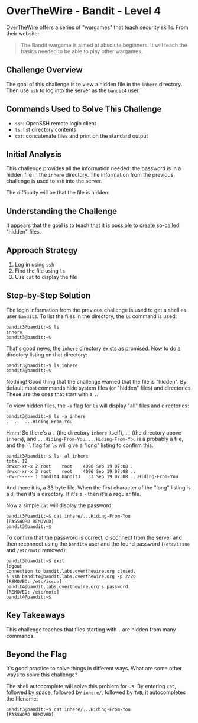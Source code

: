 # OverTheWire - Bandit - Level 4

[OverTheWire](https://overthewire.org) offers a series of "wargames" that teach
security skills. From their website:

> The Bandit wargame is aimed at absolute beginners. It will teach the basics
> needed to be able to play other wargames.

## Challenge Overview

The goal of this challenge is to view a hidden file in the `inhere` directory.
Then use `ssh` to log into the server as the `bandit4` user.

## Commands Used to Solve This Challenge

- `ssh`: OpenSSH remote login client
- `ls`: list directory contents
- `cat`: concatenate files and print on the standard output

## Initial Analysis

This challenge provides all the information needed: the password is in a hidden
file in the `inhere` directory. The information from the previous challenge is
used to `ssh` into the server.

The difficulty will be that the file is hidden.

## Understanding the Challenge

It appears that the goal is to teach that it is possible to create so-called
"hidden" files.

## Approach Strategy

1. Log in using `ssh`
1. Find the file using `ls`
1. Use `cat` to display the file

## Step-by-Step Solution

The login information from the previous challenge is used to get a shell as user
`bandit3`. To list the files in the directory, the `ls` command is used:

```
bandit3@bandit:~$ ls
inhere
bandit3@bandit:~$
```

That's good news, the `inhere` directory exists as promised. Now to do a
directory listing on that directory:

```
bandit3@bandit:~$ ls inhere
bandit3@bandit:~$
```

Nothing! Good thing that the challenge warned that the file is "hidden". By
default most commands hide system files (or "hidden" files) and directories.
These are the ones that start with a `.`.

To view hidden files, the `-a` flag for `ls` will display "all" files and
directories:

```
bandit3@bandit:~$ ls -a inhere
.  ..  ...Hiding-From-You
```

Hmm! So there's a `.` (the directory `inhere` itself), `..` (the directory above
`inhere`), and `...Hiding-From-You`. `...Hiding-From-You` is a probably a file,
and the `-l` flag for `ls` will give a "long" listing to confirm this.

```
bandit3@bandit:~$ ls -al inhere
total 12
drwxr-xr-x 2 root    root    4096 Sep 19 07:08 .
drwxr-xr-x 3 root    root    4096 Sep 19 07:08 ..
-rw-r----- 1 bandit4 bandit3   33 Sep 19 07:08 ...Hiding-From-You
```

And there it is, a 33 byte file. When the first character of the "long" listing
is a `d`, then it's a directory. If it's a `-` then it's a regular file.

Now a simple `cat` will display the password:

```
bandit3@bandit:~$ cat inhere/...Hiding-From-You
[PASSWORD REMOVED]
bandit3@bandit:~$
```

To confirm that the password is correct, disconnect from the server and then
reconnect using the `bandit4` user and the found password (`/etc/issue` and
`/etc/motd` removed):

```
bandit3@bandit:~$ exit
logout
Connection to bandit.labs.overthewire.org closed.
$ ssh bandit4@bandit.labs.overthewire.org -p 2220
[REMOVED: /etc/issue]
bandit4@bandit.labs.overthewire.org's password:
[REMOVED: /etc/motd]
bandit4@bandit:~$
```

## Key Takeaways

This challenge teaches that files starting with `.` are hidden from many
commands.

## Beyond the Flag

It's good practice to solve things in different ways. What are some other ways
to solve this challenge?

The shell autocomplete will solve this problem for us. By entering
`cat`, followed by space, followed by `inhere/`, followed by `TAB`, it
autocompletes the filename:

```
bandit3@bandit:~$ cat inhere/...Hiding-From-You
[PASSWORD REMOVED]
```
